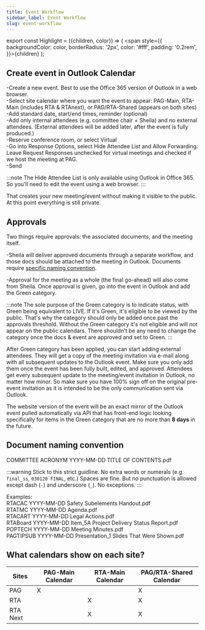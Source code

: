 ```yaml
---
title: Event Workflow
sidebar_label: Event Workflow
slug: event-workflow
---
```

export const Highlight = ({children, color}) => ( <span style={{
      backgroundColor: color,
      borderRadius: '2px',
      color: '#fff',
      padding: '0.2rem',
    }}>{children}</span> );


## Create event in Outlook Calendar

-Create a new event. Best to use the Office 365 version of Outlook in a web browser.<br />
-Select site calendar where you want the event to appear: PAG-Main, RTA-Main (includes RTA & RTAnext), or PAG/RTA-Shared (appears on both sites)<br />
-Add standard date, start/end times, reminder (optional)<br />
-Add only internal attendees (e.g. committee chair + Sheila) and no external attendees. (External attendees will be added later, after the event is fully produced.)<br />
-Reserve conference room, or select Virtual<br />
-Go into Response Options, select <Highlight color="#1877F2">Hide Attendee List</Highlight> and Allow Forwarding. Leave Request Responses unchecked for virtual meetings and checked if we host the meeting at PAG. <br />
-Send<br />

:::note
The <Highlight color="#1877F2">Hide Attendee List</Highlight> is only available using Outlook in Office 365. So you'll need to edit the event using a web browser.
:::

That creates your new meeting/event without making it visible to the public. At this point everything is still private.

## Approvals

Two things require approvals: the associated documents, and the meeting itself. 

-Sheila will deliver approved documents through a separate workflow, and those docs should be attached to the meeting in Outlook. Documents require [specific naming convention](/docs/#document-naming-convention).

-Approval for the meeting as a whole (the final go-ahead) will also come from Sheila. Once approval is given, go into the event in Outlook and add the <Highlight color="#25c2a0">Green</Highlight> category. 

:::note
The sole purpose of the <Highlight color="#25c2a0">Green</Highlight> category is to indicate status, with Green being equivalent to LIVE. If it's Green, it's eligible to be viewed by the public. That's why the category should only be added once past the approvals threshold. Without the Green category it's not eligible and will not appear on the public calendars. There shouldn't be any need to change the category once the docs & event are approved and set to Green.
:::

After <Highlight color="#25c2a0">Green</Highlight> category has been applied, you can start adding external attendees. They will get a copy of the meeting invitation via e-mail along with all subsequent updates to the Outlook event. Make sure you only add them once the event has been fully built, edited, and approved. Attendees get every subsequent update to the meeting/event invitation in Outlook, no matter how minor. So make sure you have 100% sign off on the original pre-event invitation as it is intended to be the only communication sent via Outlook.

The website version of the event will be an exact mirror of the Outlook event pulled automatically via API that has front-end logic looking specifically for items in the <Highlight color="#25c2a0">Green</Highlight> category that are no more than **8 days** in the future. 

## Document naming convention
COMMITTEE ACRONYM YYYY-MM-DD TITLE OF CONTENTS.pdf

:::warning
Stick to this strict guidline. No extra words or numerals (e.g. `final_ss`, `030120 FINAL`, etc.)
Spaces are fine. But no punctuation is allowed except dash (`-`) and underscore (`_`). No exceptions.
:::

Examples:<br />
RTACAC YYYY-MM-DD Safety Subelements Handout.pdf<br />
RTATMC YYYY-MM-DD Agenda.pdf<br />
RTACART YYYY-MM-DD Legal Actions.pdf<br />
RTABoard YYYY-MM-DD Item_5A Project Delivery Status Report.pdf<br />
POPTECH YYYY-MM-DD Meeting Minutes.pdf<br />
PAGTIPSUB YYYY-MM-DD Presentation_1 Slides That Were Shown.pdf

## What calendars show on each site?

| Sites       |  PAG-Main Calendar |   RTA-Main Calendar  |   PAG/RTA-Shared Calendar  |
|-------------|--------------------|----------------------|----------------------------|
|   PAG       |          X         |                      |              X             |
|   RTA       |                    |           X          |              X             |
|   RTA Next  |                    |           X          |              X             |